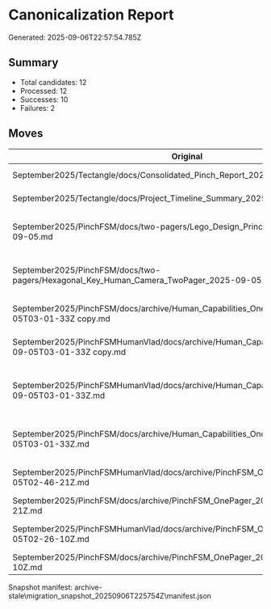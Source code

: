 # Canonicalization Report

Generated: 2025-09-06T22:57:54.785Z

## Summary

- Total candidates: 12
- Processed: 12
- Successes: 10
- Failures: 2

## Moves

| Original | Canonical | Status | Notes |
|---|---|---|---|
| September2025/Tectangle/docs/Consolidated_Pinch_Report_2025-09-06.md | docs/knowledge/Tectangle_consolidated_pinch_report_20250906.md | ok | backup: archive-stale/migration_snapshot_20250906T225754Z/originals/September2025/Tectangle/docs/Consolidated_Pinch_Report_2025-09-06.md; md5: 1d9cda8aace184ada0584f519a1696b6 |
| September2025/Tectangle/docs/Project_Timeline_Summary_2025-09-06.md | docs/knowledge/Tectangle_project_timeline_summary_20250906.md | ok | backup: archive-stale/migration_snapshot_20250906T225754Z/originals/September2025/Tectangle/docs/Project_Timeline_Summary_2025-09-06.md; md5: 919060297c62614207ff22312dcc12b4 |
| September2025/PinchFSM/docs/two-pagers/Lego_Design_Principles_TwoPager_2025-09-05.md | docs/knowledge/PinchFSM_lego_design_principles_20250905.md | error: original file missing |  |
| September2025/PinchFSM/docs/two-pagers/Hexagonal_Key_Human_Camera_TwoPager_2025-09-05.md | docs/knowledge/PinchFSM_hexagonal_key_human_camera_20250905.md | error: original file missing |  |
| September2025/PinchFSM/docs/archive/Human_Capabilities_OnePager_2025-09-05T03-01-33Z copy.md | docs/knowledge/PinchFSM_human_capabilities_20250905.md | ok | backup: archive-stale/migration_snapshot_20250906T225754Z/originals/September2025/PinchFSM/docs/archive/Human_Capabilities_OnePager_2025-09-05T03-01-33Z copy.md; md5: 7f7faca143f3b35d0e52fd0581570401 |
| September2025/PinchFSMHumanVlad/docs/archive/Human_Capabilities_OnePager_2025-09-05T03-01-33Z copy.md | docs/knowledge/PinchFSMHumanVlad_human_capabilities_20250905.md | ok | backup: archive-stale/migration_snapshot_20250906T225754Z/originals/September2025/PinchFSMHumanVlad/docs/archive/Human_Capabilities_OnePager_2025-09-05T03-01-33Z copy.md; md5: eb7b19ccf12ab12911fe705e8baf7148 |
| September2025/PinchFSMHumanVlad/docs/archive/Human_Capabilities_OnePager_2025-09-05T03-01-33Z.md | docs/knowledge/PinchFSMHumanVlad_human_capabilities_20250905.md | ok | overwrote existing canonical (backup: archive-stale/migration_snapshot_20250906T225754Z/overwrites/docs/knowledge/PinchFSMHumanVlad_human_capabilities_20250905.md); backup: archive-stale/migration_snapshot_20250906T225754Z/originals/September2025/PinchFSMHumanVlad/docs/archive/Human_Capabilities_OnePager_2025-09-05T03-01-33Z.md; md5: 41643c3e093fc5d5cf93d6a407ace566 |
| September2025/PinchFSM/docs/archive/Human_Capabilities_OnePager_2025-09-05T03-01-33Z.md | docs/knowledge/PinchFSM_human_capabilities_20250905.md | ok | overwrote existing canonical (backup: archive-stale/migration_snapshot_20250906T225754Z/overwrites/docs/knowledge/PinchFSM_human_capabilities_20250905.md); backup: archive-stale/migration_snapshot_20250906T225754Z/originals/September2025/PinchFSM/docs/archive/Human_Capabilities_OnePager_2025-09-05T03-01-33Z.md; md5: 4f181383b8797f14d4c2e1ff183bb1b8 |
| September2025/PinchFSMHumanVlad/docs/archive/PinchFSM_OnePager_2025-09-05T02-46-21Z.md | docs/knowledge/PinchFSMHumanVlad_pinchfsm_onepager_024621_20250905.md | ok | backup: archive-stale/migration_snapshot_20250906T225754Z/originals/September2025/PinchFSMHumanVlad/docs/archive/PinchFSM_OnePager_2025-09-05T02-46-21Z.md; md5: 7f6f2011aec6d2cded81f4b63028a8e2 |
| September2025/PinchFSM/docs/archive/PinchFSM_OnePager_2025-09-05T02-46-21Z.md | docs/knowledge/PinchFSM_pinchfsm_onepager_024621_20250905.md | ok | backup: archive-stale/migration_snapshot_20250906T225754Z/originals/September2025/PinchFSM/docs/archive/PinchFSM_OnePager_2025-09-05T02-46-21Z.md; md5: 6d0562edf71ab74795b77850a6c9d507 |
| September2025/PinchFSMHumanVlad/docs/archive/PinchFSM_OnePager_2025-09-05T02-26-10Z.md | docs/knowledge/PinchFSMHumanVlad_pinchfsm_onepager_022610_20250905.md | ok | backup: archive-stale/migration_snapshot_20250906T225754Z/originals/September2025/PinchFSMHumanVlad/docs/archive/PinchFSM_OnePager_2025-09-05T02-26-10Z.md; md5: 755f4fb62b76657a09151473f0b1e705 |
| September2025/PinchFSM/docs/archive/PinchFSM_OnePager_2025-09-05T02-26-10Z.md | docs/knowledge/PinchFSM_pinchfsm_onepager_022610_20250905.md | ok | backup: archive-stale/migration_snapshot_20250906T225754Z/originals/September2025/PinchFSM/docs/archive/PinchFSM_OnePager_2025-09-05T02-26-10Z.md; md5: c428ec81bee6e384b1bc18466713567b |

Snapshot manifest: archive-stale\migration_snapshot_20250906T225754Z\manifest.json
